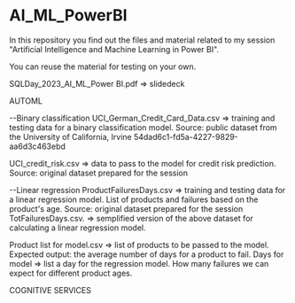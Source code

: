 # AI_ML_PowerBI
In this repository you find out the files and material related to my session "Artificial Intelligence and Machine Learning in Power BI".

You can reuse the material for testing on your own. 

SQLDay_2023_AI_ML_Power BI.pdf => slidedeck


AUTOML

--Binary classification
UCI_German_Credit_Card_Data.csv => training and testing data for a binary classification model. Source: public dataset from the University of California, Irvine 54dad6c1-fd5a-4227-9829-aa6d3c463ebd

UCI_credit_risk.csv => data to pass to the model for credit risk prediction. Source: original dataset prepared for the session

--Linear regression
ProductFailuresDays.csv => training and testing data for a linear regression model. List of products and failures based on the product's age. Source: original dataset prepared for the session
TotFailuresDays.csv. => semplified version of the above dataset for calculating a linear regression model.


Product list for model.csv => list of products to be passed to the model. Expected output: the average number of days for a product to fail.
Days for model => list a day for the regression model. How many failures we can expect for different product ages.


COGNITIVE SERVICES
